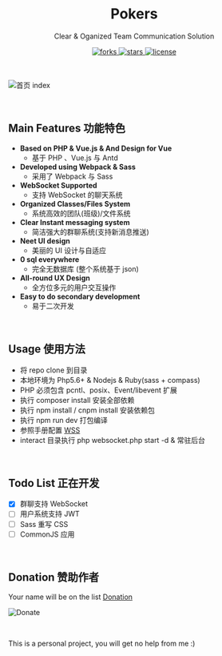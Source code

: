 <div align="center">
  <h1>Pokers</h1>
  <p>Clear & Oganized Team Communication Solution</p>
  <a href="https://github.com/HelipengTony/pokers">
    <img src="https://img.shields.io/github/forks/HelipengTony/pokers.svg" alt="forks">
  </a>

  <a href="https://github.com/HelipengTony/pokers">
    <img src="https://img.shields.io/github/stars/HelipengTony/pokers.svg" alt="stars">
  </a>

  <a href="https://github.com/HelipengTony/pokers">
    <img src="https://img.shields.io/github/license/HelipengTony/pokers.svg" alt="license">
  </a>
</div>

<br/>

<br/>

![首页 index](https://static.ouorz.com/QQ20190623-194344@2x.png)

<br/>

## Main Features 功能特色
+ **Based on PHP & Vue.js & And Design for Vue**
  - 基于 PHP 、Vue.js 与 Antd
+ **Developed using Webpack & Sass**
  - 采用了 Webpack 与 Sass
+ **WebSocket Supported**
  - 支持 WebSocket 的聊天系统
+ **Organized Classes/Files System**
  - 系统高效的团队(班级)/文件系统
+ **Clear Instant messaging system**
  - 简洁强大的群聊系统(支持新消息推送)
+ **Neet UI design**
  - 美丽的 UI 设计与自适应
+ **0 sql everywhere**
  - 完全无数据库 (整个系统基于 json)
+ **All-round  UX Design**
  - 全方位多元的用户交互操作
+ **Easy to do secondary development**
  - 易于二次开发

<br/>

## Usage 使用方法
+ 将 repo clone 到目录
+ 本地环境为 Php5.6+ & Nodejs & Ruby(sass + compass)
+ PHP 必须包含 pcntl、posix、Event/libevent 扩展
+ 执行 composer install 安装全部依赖
+ 执行 npm install / cnpm install 安装依赖包
+ 执行 npm run dev 打包编译
+ 参照手册配置 [WSS](http://doc.workerman.net/faq/secure-websocket-server.html)
+ interact 目录执行 php websocket.php start -d & 常驻后台

<br/>

## Todo List 正在开发
+ [x] 群聊支持 WebSocket
+ [ ] 用户系统支持 JWT
+ [ ] Sass 重写 CSS
+ [ ] CommonJS 应用

<br/>

## Donation 赞助作者
Your name will be on the list [Donation](https://www.snapaper.com/donate)
<br/>

![Donate](https://i.loli.net/2019/02/18/5c6a80afd1e26.png)

<br/>

This is a personal project, you will get no help from me :)
